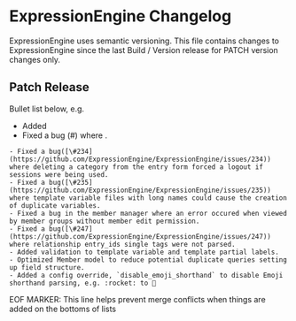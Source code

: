 # ExpressionEngine Changelog

ExpressionEngine uses semantic versioning. This file contains changes to ExpressionEngine since the last Build / Version release for PATCH version changes only.

## Patch Release

Bullet list below, e.g.
   - Added <new feature>
   - Fixed a bug (#<linked issue number>) where <bug behavior>.

    - Fixed a bug([\#234](https://github.com/ExpressionEngine/ExpressionEngine/issues/234))  where deleting a category from the entry form forced a logout if sessions were being used.
    - Fixed a bug([\#235](https://github.com/ExpressionEngine/ExpressionEngine/issues/235)) where template variable files with long names could cause the creation of duplicate variables.
    - Fixed a bug in the member manager where an error occured when viewed by member groups without member edit permission.
    - Fixed a bug([\#247](https://github.com/ExpressionEngine/ExpressionEngine/issues/247)) where relationship entry_ids single tags were not parsed.
    - Added validation to template variable and template partial labels.
    - Optimized Member model to reduce potential duplicate queries setting up field structure.
    - Added a config override, `disable_emoji_shorthand` to disable Emoji shorthand parsing, e.g. :rocket: to 🚀


EOF MARKER: This line helps prevent merge conflicts when things are
added on the bottoms of lists
